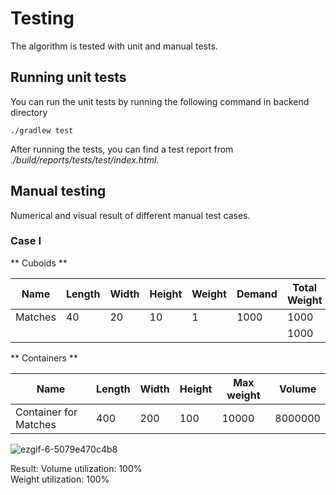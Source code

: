 # Testing

The algorithm is tested with unit and manual tests. 

## Running unit tests

You can run the unit tests by running the following command in backend directory

```
./gradlew test
```

After running the tests, you can find a test report from *./build/reports/tests/test/index.html*. 

## Manual testing

Numerical and visual result of different manual test cases.

### Case I

** Cuboids **

| Name    | Length | Width | Height | Weight | Demand | Total Weight | Volume  |
|---------|--------|-------|--------|--------|--------|--------------|---------|
| Matches | 40     | 20    | 10     | 1      | 1000   | 1000         | 8000000 |
|         |        |       |        |        |        | 1000         | 8000000 |

** Containers **

| Name                  | Length | Width | Height | Max weight | Volume  |
|-----------------------|--------|-------|--------|------------|---------|
| Container for Matches | 400    | 200   | 100    | 10000      | 8000000 |

![ezgif-6-5079e470c4b8](https://user-images.githubusercontent.com/70749953/110858247-83b6e580-82c2-11eb-9271-63dff01f6dd0.gif)

Result:
Volume utilization: 100%  
Weight utilization: 100%  



